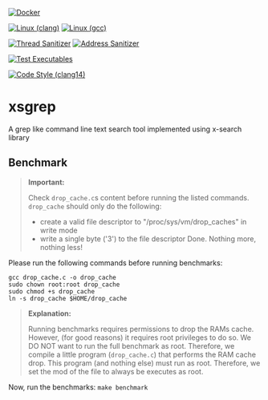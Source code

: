 [![Docker](https://github.com/lfreist/xsgrep/actions/workflows/docker-image.yml/badge.svg)](https://github.com/lfreist/xsgrep/actions/workflows/docker-image.yml)

[![Linux (clang)](https://github.com/lfreist/xsgrep/actions/workflows/build-linux-clang.yml/badge.svg)](https://github.com/lfreist/xsgrep/actions/workflows/build-linux-clang.yml)
[![Linux (gcc)](https://github.com/lfreist/xsgrep/actions/workflows/build-linux-gcc.yml/badge.svg)](https://github.com/lfreist/xsgrep/actions/workflows/build-linux-gcc.yml)

[![Thread Sanitizer](https://github.com/lfreist/xsgrep/actions/workflows/thread-sanitizer-test.yml/badge.svg)](https://github.com/lfreist/xsgrep/actions/workflows/thread-sanitizer-test.yml)
[![Address Sanitizer](https://github.com/lfreist/xsgrep/actions/workflows/address-sanitizer-test.yml/badge.svg)](https://github.com/lfreist/xsgrep/actions/workflows/address-sanitizer-test.yml)

[![Test Executables](https://github.com/lfreist/xsgrep/actions/workflows/exe-test.yml/badge.svg)](https://github.com/lfreist/xsgrep/actions/workflows/exe-test.yml)

[![Code Style (clang14)](https://github.com/lfreist/xsgrep/actions/workflows/clang-format.yml/badge.svg)](https://github.com/lfreist/xsgrep/actions/workflows/clang-format.yml)


# xsgrep
A grep like command line text search tool implemented using x-search library

## Benchmark
> **Important:**
>
> Check `drop_cache.c`s content before running the listed commands. `drop_cache` should only do the following:
> - create a valid file descriptor to "/proc/sys/vm/drop_caches" in write mode
> - write a single byte ('3') to the file descriptor
> Done. Nothing more, nothing less!

Please run the following commands before running benchmarks:
```
gcc drop_cache.c -o drop_cache
sudo chown root:root drop_cache
sudo chmod +s drop_cache
ln -s drop_cache $HOME/drop_cache
```
> **Explanation:**
> 
> Running benchmarks requires permissions to drop the RAMs cache. However, (for good reasons) it requires root
> privileges to do so. We DO NOT want to run the full benchmark as root. Therefore, we compile a little program
> (`drop_cache.c`) that performs the RAM cache drop. This program (and nothing else) must run as root.
> Therefore, we set the mod of the file to always be executes as root.

Now, run the benchmarks: `make benchmark`